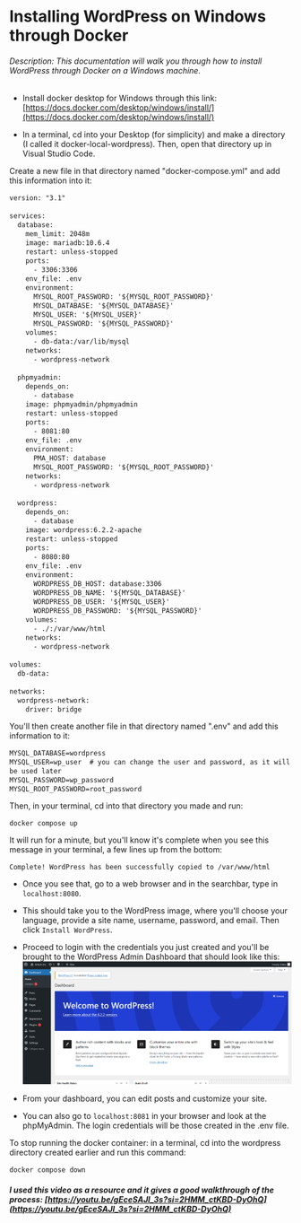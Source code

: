 # Installing WordPress on Windows through Docker
###### Description: This documentation will walk you through how to install WordPress through Docker on a Windows machine.

- Install docker desktop for Windows through this link: [https://docs.docker.com/desktop/windows/install/](https://docs.docker.com/desktop/windows/install/)

- In a terminal, cd into your Desktop (for simplicity) and make a directory (I called it docker-local-wordpress). Then, open that directory up in Visual Studio Code.

Create a new file in that directory named "docker-compose.yml" and add this information into it:
```shell
version: "3.1"

services: 
  database:
    mem_limit: 2048m
    image: mariadb:10.6.4
    restart: unless-stopped
    ports:
      - 3306:3306
    env_file: .env
    environment:
      MYSQL_ROOT_PASSWORD: '${MYSQL_ROOT_PASSWORD}'
      MYSQL_DATABASE: '${MYSQL_DATABASE}'
      MYSQL_USER: '${MYSQL_USER}'
      MYSQL_PASSWORD: '${MYSQL_PASSWORD}'
    volumes:
      - db-data:/var/lib/mysql
    networks:
      - wordpress-network

  phpmyadmin:
    depends_on:
      - database
    image: phpmyadmin/phpmyadmin
    restart: unless-stopped
    ports:
      - 8081:80
    env_file: .env
    environment:
      PMA_HOST: database
      MYSQL_ROOT_PASSWORD: '${MYSQL_ROOT_PASSWORD}'
    networks:
      - wordpress-network

  wordpress:
    depends_on:
      - database
    image: wordpress:6.2.2-apache
    restart: unless-stopped
    ports:
      - 8080:80
    env_file: .env
    environment:
      WORDPRESS_DB_HOST: database:3306
      WORDPRESS_DB_NAME: '${MYSQL_DATABASE}'
      WORDPRESS_DB_USER: '${MYSQL_USER}'
      WORDPRESS_DB_PASSWORD: '${MYSQL_PASSWORD}'
    volumes:
      - ./:/var/www/html
    networks:
      - wordpress-network

volumes:
  db-data:

networks:
  wordpress-network:
    driver: bridge
```
You'll then create another file in that directory named ".env" and add this information to it:  
```shell
MYSQL_DATABASE=wordpress
MYSQL_USER=wp_user  # you can change the user and password, as it will be used later
MYSQL_PASSWORD=wp_password
MYSQL_ROOT_PASSWORD=root_password
```

Then, in your terminal, cd into that directory you made and run:
```shell
docker compose up
```
It will run for a minute, but you'll know it's complete when you see this message in your terminal, a few lines up from the bottom:
```
Complete! WordPress has been successfully copied to /var/www/html
```
- Once you see that, go to a web browser and in the searchbar, type in ```localhost:8080```.

- This should take you to the WordPress image, where you'll choose your language, provide a site name, username, password, and email. Then click ```Install WordPress```.

- Proceed to login with the credentials you just created and you'll be brought to the WordPress Admin Dashboard that should look like this:
![WordPress Admin Dashboard](/docs/assets/WordPress.png)

- From your dashboard, you can edit posts and customize your site.

- You can also go to ```localhost:8081``` in your browser and look at the phpMyAdmin. The login credentials will be those created in the .env file.

To stop running the docker container: in a terminal, cd into the wordpress directory created earlier and run this command:
```shell
docker compose down
```
##### I used this video as a resource and it gives a good walkthrough of the process: [https://youtu.be/gEceSAJI_3s?si=2HMM_ctKBD-DyOhQ](https://youtu.be/gEceSAJI_3s?si=2HMM_ctKBD-DyOhQ)

